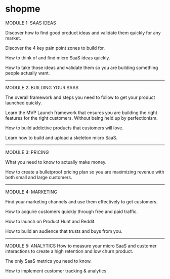 # shopme

MODULE 1: SAAS IDEAS

Discover how to find good product ideas and validate them quickly for any market.

Discover the 4 key pain point zones to build for.

How to think of and find micro SaaS ideas quickly.

How to take those ideas and validate them so you are building something people actually want.

----------

MODULE 2: BUILDING YOUR SAAS 

The overall framework and steps you need to follow to get your product launched quickly.

Learn the MVP Launch framework that ensures you are building the right features for the right customers. Without being held up by perfectionism.

How to build addictive products that customers will love.

Learn how to build and upload a skeleton micro SaaS.

-----------

MODULE 3: PRICING

What you need to know to actually make money.

How to create a bulletproof pricing plan so you are maximizing revenue with both small and large customers.

-----------

MODULE 4: MARKETING

Find your marketing channels and use them effectively to get customers.

How to acquire customers quickly through free and paid traffic.

How to launch on Product Hunt and Reddit.

How to build an audience that trusts and buys from you.

------------

MODULE 5: ANALYTICS 
How to measure your micro SaaS and customer interactions to create a high retention and low churn product. 

The only SaaS metrics you need to know.

How to implement customer tracking & analytics